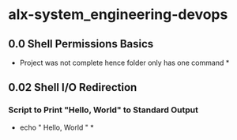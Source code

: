 # alx-system_engineering-devops
## 0.0 Shell Permissions Basics
* Project was not complete hence folder only has one command *

## 0.02 Shell I/O Redirection
### Script to Print "Hello, World" to Standard Output
* echo " Hello, World " *


